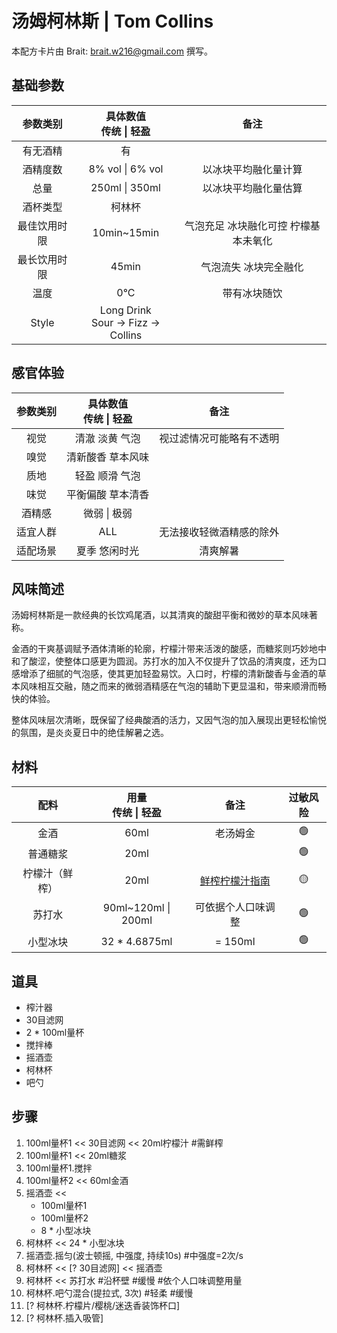 # **汤姆柯林斯 | Tom Collins**

本配方卡片由 Brait: <brait.w216@gmail.com> 撰写。

## 基础参数

|参数类别|具体数值<br>传统 \| 轻盈 |备注|
|:-:|:-:|:-:|
|有无酒精|有||
|酒精度数|8% vol \| 6% vol|以冰块平均融化量计算|
|总量|250ml \| 350ml|以冰块平均融化量估算|
|酒杯类型|柯林杯||
|最佳饮用时限|10min~15min|气泡充足 冰块融化可控 柠檬基本未氧化|
|最长饮用时限|45min|气泡流失 冰块完全融化|
|温度|0°C|带有冰块随饮|
|Style|Long Drink<br>Sour -> Fizz -> Collins||

## 感官体验

|参数类别|具体数值<br>传统 \| 轻盈 |备注|
|:-:|:-:|:-:|
|视觉|清澈 淡黄 气泡|视过滤情况可能略有不透明|
|嗅觉|清新酸香 草本风味||
|质地|轻盈 顺滑 气泡||
|味觉|平衡偏酸 草本清香||
|酒精感|微弱 \| 极弱||
|适宜人群|ALL|无法接收轻微酒精感的除外|
|适配场景|夏季 悠闲时光|清爽解暑|

## 风味简述

汤姆柯林斯是一款经典的长饮鸡尾酒，以其清爽的酸甜平衡和微妙的草本风味著称。

金酒的干爽基调赋予酒体清晰的轮廓，柠檬汁带来活泼的酸感，而糖浆则巧妙地中和了酸涩，使整体口感更为圆润。苏打水的加入不仅提升了饮品的清爽度，还为口感增添了细腻的气泡感，使其更加轻盈易饮。入口时，柠檬的清新酸香与金酒的草本风味相互交融，随之而来的微弱酒精感在气泡的辅助下更显温和，带来顺滑而畅快的体验。

整体风味层次清晰，既保留了经典酸酒的活力，又因气泡的加入展现出更轻松愉悦的氛围，是炎炎夏日中的绝佳解暑之选。

## 材料

|配料|用量<br>传统 \| 轻盈 |备注|过敏风险|
|:-:|:-:|:-:|:-:|
|金酒|60ml|老汤姆金|🟢|
|普通糖浆|20ml||🟢|
|柠檬汁（鲜榨）|20ml|[鲜榨柠檬汁指南](../../中间产物制备参考\鲜榨（黄）柠檬汁.md)|🟡|
|苏打水|90ml~120ml \| 200ml|可依据个人口味调整|🟢|
|小型冰块|32 \* 4.6875ml|= 150ml|🟢|

## 道具

- 榨汁器
- 30目滤网
- 2 \* 100ml量杯
- 搅拌棒
- 摇酒壶
- 柯林杯
- 吧勺

## 步骤

1. 100ml量杯1 \<\< 30目滤网 \<\< 20ml柠檬汁 #需鲜榨
2. 100ml量杯1 \<\< 20ml糖浆
3. 100ml量杯1.搅拌
4. 100ml量杯2 \<\< 60ml金酒
5. 摇酒壶 \<\<
    - 100ml量杯1
    - 100ml量杯2
    - 8 \* 小型冰块
6. 柯林杯 \<\< 24 \* 小型冰块
7. 摇酒壶.摇匀(波士顿摇, 中强度, 持续10s) #中强度=2次/s
8. 柯林杯 \<\< [? 30目滤网] \<\< 摇酒壶
9. 柯林杯 \<\< 苏打水 #沿杯壁 #缓慢 #依个人口味调整用量
10. 柯林杯.吧勺混合(提拉式, 3次) #轻柔 #缓慢
11. [? 柯林杯.柠檬片/樱桃/迷迭香装饰杯口]
12. [? 柯林杯.插入吸管]
